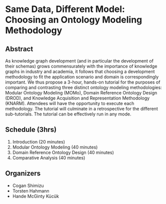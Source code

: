 # Same Data, Different Model: Choosing an Ontology Modeling Methodology

## Abstract
As knowledge graph development (and in particular the development of their schemas) grows commensurately with the importance of knowledge graphs in industry and academia, it follows that choosing a development methodology to fit the application scenario and domain is correspondingly important. We thus propose a 3-hour, hands-on tutorial for the purposes of comparing and contrasting three distinct ontology modeling methodologies: Modular Ontology Modeling (MOMo), Domain Reference Ontology Design (DROD), and Knowledge Acquisition and Representation Methodology (KNARM). Attendees will have the opportunity to execute each methodology. The tutorial will culminate in a retrospective for the different sub-tutorials. The tutorial can be effectively run in any mode.

## Schedule (3hrs)
1. Introduction (20 minutes)
2. Modular Ontology Modeling (40 minutes)
3. Domain Reference Ontology Design (40 minutes)
4. Comparative Analysis (40 minutes)

## Organizers
* Cogan Shimizu
* Torsten Hahmann
* Hande McGinty Kücük